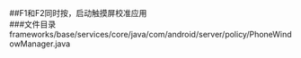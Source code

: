 ##F1和F2同时按，启动触摸屏校准应用  
###文件目录  
frameworks/base/services/core/java/com/android/server/policy/PhoneWindowManager.java

